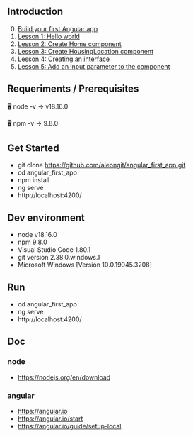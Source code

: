 ## Introduction

0. [Build your first Angular app](md/0.md)
1. [Lesson 1: Hello world](md/1.md)
2. [Lesson 2: Create Home component](md/2.md)
3. [Lesson 3: Create HousingLocation component](md/3.md)
4. [Lesson 4: Creating an interface](4.md)
5. [Lesson 5: Add an input parameter to the component](5.md)



## Requeriments / Prerequisites

🖥️ node -v
→ v18.16.0

🖥️ npm -v
→ 9.8.0



## Get Started

- git clone https://github.com/aleongit/angular_first_app.git
- cd angular_first_app
- npm install
- ng serve
- http://localhost:4200/



## Dev environment

- node v18.16.0
- npm 9.8.0
- Visual Studio Code 1.80.1
- git version 2.38.0.windows.1
- Microsoft Windows [Versión 10.0.19045.3208]




## Run

- cd angular_first_app
- ng serve
- http://localhost:4200/





## Doc

### node
- https://nodejs.org/en/download


### angular
- https://angular.io
- https://angular.io/start
- https://angular.io/guide/setup-local

